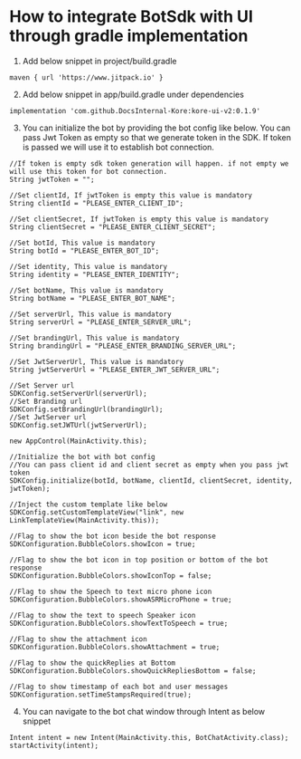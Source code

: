 # How to integrate BotSdk with UI through gradle implementation

1. Add below snippet in project/build.gradle
   
```
maven { url 'https://www.jitpack.io' }
```
2. Add below snippet in app/build.gradle under dependencies
```
implementation 'com.github.DocsInternal-Kore:kore-ui-v2:0.1.9'
```
3. You can initialize the bot by providing the bot config like below. You can pass Jwt Token as empty so that we generate token in the SDK. If token is passed we will use it to establish bot connection.
```
//If token is empty sdk token generation will happen. if not empty we will use this token for bot connection.
String jwtToken = "";

//Set clientId, If jwtToken is empty this value is mandatory
String clientId = "PLEASE_ENTER_CLIENT_ID";

//Set clientSecret, If jwtToken is empty this value is mandatory
String clientSecret = "PLEASE_ENTER_CLIENT_SECRET";

//Set botId, This value is mandatory
String botId = "PLEASE_ENTER_BOT_ID";

//Set identity, This value is mandatory
String identity = "PLEASE_ENTER_IDENTITY";

//Set botName, This value is mandatory
String botName = "PLEASE_ENTER_BOT_NAME";

//Set serverUrl, This value is mandatory
String serverUrl = "PLEASE_ENTER_SERVER_URL";

//Set brandingUrl, This value is mandatory
String brandingUrl = "PLEASE_ENTER_BRANDING_SERVER_URL";

//Set JwtServerUrl, This value is mandatory
String jwtServerUrl = "PLEASE_ENTER_JWT_SERVER_URL";

//Set Server url
SDKConfig.setServerUrl(serverUrl);
//Set Branding url
SDKConfig.setBrandingUrl(brandingUrl);
//Set JwtServer url
SDKConfig.setJWTUrl(jwtServerUrl);

new AppControl(MainActivity.this);

//Initialize the bot with bot config
//You can pass client id and client secret as empty when you pass jwt token
SDKConfig.initialize(botId, botName, clientId, clientSecret, identity, jwtToken);

//Inject the custom template like below
SDKConfig.setCustomTemplateView("link", new LinkTemplateView(MainActivity.this));

//Flag to show the bot icon beside the bot response
SDKConfiguration.BubbleColors.showIcon = true;

//Flag to show the bot icon in top position or bottom of the bot response
SDKConfiguration.BubbleColors.showIconTop = false;

//Flag to show the Speech to text micro phone icon
SDKConfiguration.BubbleColors.showASRMicroPhone = true;

//Flag to show the text to speech Speaker icon
SDKConfiguration.BubbleColors.showTextToSpeech = true;

//Flag to show the attachment icon
SDKConfiguration.BubbleColors.showAttachment = true;

//Flag to show the quickReplies at Bottom
SDKConfiguration.BubbleColors.showQuickRepliesBottom = false;

//Flag to show timestamp of each bot and user messages
SDKConfiguration.setTimeStampsRequired(true);

```
4. You can navigate to the bot chat window through Intent as below snippet
```
Intent intent = new Intent(MainActivity.this, BotChatActivity.class);
startActivity(intent);
```
